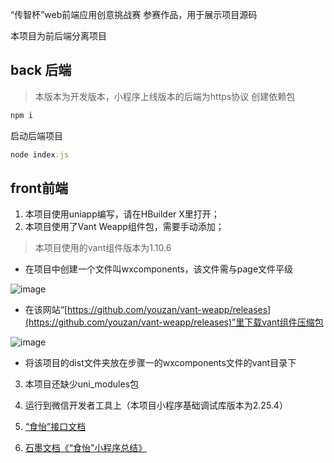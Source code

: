 “传智杯”web前端应用创意挑战赛 参赛作品，用于展示项目源码

本项目为前后端分离项目

## back 后端

>本版本为开发版本，小程序上线版本的后端为https协议
创建依赖包

```javascript
npm i
```

启动后端项目

```javascript
node index.js
```

## front前端

1. 本项目使用uniapp编写，请在HBuilder X里打开；
2. 本项目使用了Vant Weapp组件包，需要手动添加；
>本项目使用的vant组件版本为1.10.6
* 在项目中创建一个文件叫wxcomponents，该文件需与page文件平级


![image](https://raw.githubusercontent.com/lbs12219/canteen-vis/main/images/image1.png)


* 在该网站“[https://github.com/youzan/vant-weapp/releases](https://github.com/youzan/vant-weapp/releases)”里下载vant组件压缩包


![image](https://raw.githubusercontent.com/lbs12219/canteen-vis/main/images/image2.png)


* 将该项目的dist文件夹放在步骤一的wxcomponents文件的vant目录下

3. 本项目还缺少uni_modules包

4. 运行到微信开发者工具上（本项目小程序基础调试库版本为2.25.4）

5. [“食怡”接口文档](https://www.apifox.cn/apidoc/shared-150e4585-9217-4cf8-b81c-4c84af3eb083)

6. [石墨文档《“食怡”小程序总结》](https://shimo.im/docs/pmkxQXnZ0RiaN7AN/)
